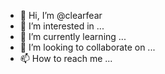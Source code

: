 - 👋 Hi, I’m @clearfear
- 👀 I’m interested in ...
- 🌱 I’m currently learning ...
- 💞️ I’m looking to collaborate on ...
- 📫 How to reach me ...

<!---
clearfear/clearfear is a ✨ special ✨ repository because its `README.md` (this file) appears on your GitHub profile.
You can click the Preview link to take a look at your changes.
--->
